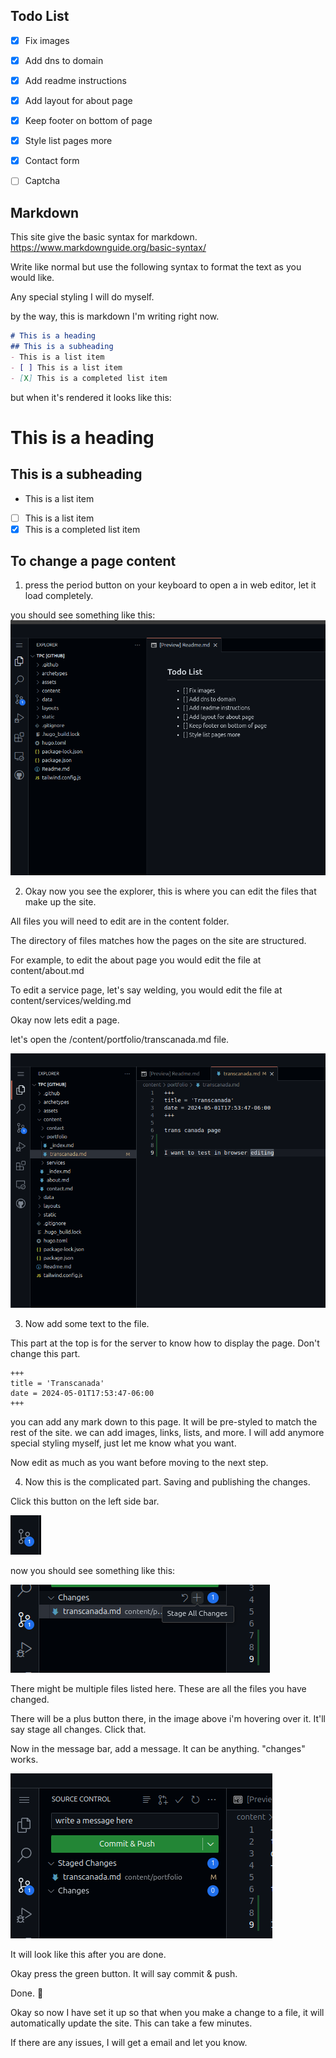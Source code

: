 ## Todo List

- [X] Fix images
- [X] Add dns to domain
- [X] Add readme instructions
- [X] Add layout for about page
- [X] Keep footer on bottom of page
- [X] Style list pages more
- [X] Contact form
- [ ] Captcha


## Markdown
This site give the basic syntax for markdown.
https://www.markdownguide.org/basic-syntax/

Write like normal but use the following syntax to format the text as you would like. 

Any special styling I will do myself.

by the way, this is markdown I'm writing right now.

```markdown
# This is a heading
## This is a subheading
- This is a list item
- [ ] This is a list item
- [X] This is a completed list item
```
but when it's rendered it looks like this:
# This is a heading
## This is a subheading
- This is a list item
- [ ] This is a list item
- [X] This is a completed list item

## To change a page content

1. press the period button on your keyboard to open a in web editor, let it load completely.

you should see something like this:
![explorer](/readme/page.png)

2. Okay now you see the explorer, this is where you can edit the files that make up the site.

All files you will need to edit are in the content folder. 

The directory of files matches how the pages on the site are structured. 

For example, to edit the about page you would edit the file at content/about.md

To edit a service page, let's say welding, you would edit the file at content/services/welding.md

Okay now lets edit a page.

let's open the /content/portfolio/transcanada.md file.

![explorer](/readme/file.png)

3. Now add some text to the file. 

This part at the top is for the server to know how to display the page.
Don't change this part.

```
+++
title = 'Transcanada'
date = 2024-05-01T17:53:47-06:00
+++
```

you can add any mark down to this page. It will be pre-styled to match the rest of the site.
we can add images, links, lists, and more.
I will add anymore special styling myself, just let me know what you want.

Now edit as much as you want before moving to the next step.

4. Now this is the complicated part. Saving and publishing the changes.

Click this button on the left side bar. 

![button](/readme/button.png)

now you should see something like this:

![source](/readme/source.png)

There might be multiple files listed here. These are all the files you have changed.

There will be a plus button there, in the image above i'm hovering over it. It'll say stage all changes. Click that. 

Now in the message bar, add a message. It can be anything. "changes" works.

![source](/readme/source2.png)

It will look like this after you are done. 

Okay press the green button. It will say commit & push. 

Done. 🎉

Okay so now I have set it up so that when you make a change to a file, it will automatically update the site. This can take a few minutes.

If there are any issues, I will get a email and let you know.



